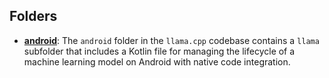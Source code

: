 ## Folders
- **[android](java/android.driver.md)**: The `android` folder in the `llama.cpp` codebase contains a `llama` subfolder that includes a Kotlin file for managing the lifecycle of a machine learning model on Android with native code integration.

